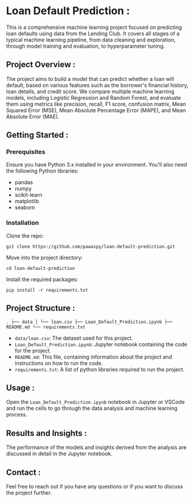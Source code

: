 # Loan Default Prediction :

This is a comprehensive machine learning project focused on predicting loan defaults using data from the Lending Club. It covers all stages of a typical machine learning pipeline, from data cleaning and exploration, through model training and evaluation, to hyperparameter tuning.

## Project Overview :

The project aims to build a model that can predict whether a loan will default, based on various features such as the borrower's financial history, loan details, and credit score. We compare multiple machine learning models, including Logistic Regression and Random Forest, and evaluate them using metrics like precision, recall, F1 score, confusion matrix, Mean Squared Error (MSE), Mean Absolute Percentage Error (MAPE), and Mean Absolute Error (MAE).

## Getting Started :

### Prerequisites

Ensure you have Python 3.x installed in your environment. You'll also need the following Python libraries:

- pandas
- numpy
- scikit-learn
- matplotlib
- seaborn

### Installation

Clone the repo:

`git clone https://github.com/pawaspy/loan-default-prediction.git`

Move into the project directory:

`cd loan-default-prediction`

Install the required packages:

`pip install -r requirements.txt`

## Project Structure :

`. ├── data │ └── loan.csv ├── Loan_Default_Prediction.ipynb ├── README.md └── requirements.txt`

- `data/loan.csv`: The dataset used for this project.
- `Loan_Default_Prediction.ipynb`: Jupyter notebook containing the code for the project.
- `README.md`: This file, containing information about the project and instructions on how to run the code.
- `requirements.txt`: A list of python libraries required to run the project.

## Usage :

Open the `Loan_Default_Prediction.ipynb` notebook in Jupyter or VSCode and run the cells to go through the data analysis and machine learning process.

## Results and Insights :

The performance of the models and insights derived from the analysis are discussed in detail in the Jupyter notebook.

## Contact :

Feel free to reach out if you have any questions or if you want to discuss the project further.
